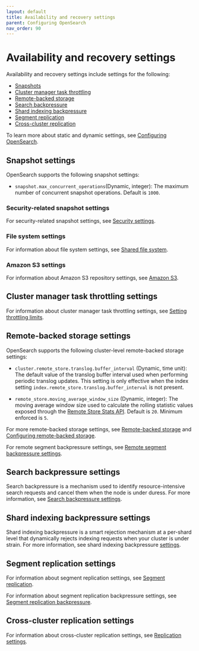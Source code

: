 ```yaml
---
layout: default
title: Availability and recovery settings
parent: Configuring OpenSearch
nav_order: 90
---
```


# Availability and recovery settings

Availability and recovery settings include settings for the following:

- [Snapshots](#snapshot-settings)
- [Cluster manager task throttling](#cluster-manager-task-throttling-settings)
- [Remote-backed storage](#remote-backed-storage-settings)
- [Search backpressure](#search-backpressure-settings)
- [Shard indexing backpressure](#shard-indexing-backpressure-settings)
- [Segment replication](#segment-replication-settings)
- [Cross-cluster replication](#cross-cluster-replication-settings)

To learn more about static and dynamic settings, see [Configuring OpenSearch]({{site.url}}{{site.baseurl}}/install-and-configure/configuring-opensearch/index/).

## Snapshot settings

OpenSearch supports the following snapshot settings:

- `snapshot.max_concurrent_operations`(Dynamic, integer): The maximum number of concurrent snapshot operations. Default is `1000`. 

### Security-related snapshot settings

For security-related snapshot settings, see [Security settings]({{site.url}}{{site.baseurl}}/install-and-configure/configuring-opensearch/security-settings/).

### File system settings

For information about file system settings, see [Shared file system]({{site.url}}{{site.baseurl}}/tuning-your-cluster/availability-and-recovery/snapshots/snapshot-restore/#shared-file-system).

### Amazon S3 settings

For information about Amazon S3 repository settings, see [Amazon S3]({{site.url}}{{site.baseurl}}/tuning-your-cluster/availability-and-recovery/snapshots/snapshot-restore/#amazon-s3).

## Cluster manager task throttling settings

For information about cluster manager task throttling settings, see [Setting throttling limits]({{site.url}}{{site.baseurl}}/tuning-your-cluster/cluster-manager-task-throttling/#setting-throttling-limits).

## Remote-backed storage settings

OpenSearch supports the following cluster-level remote-backed storage settings:

- `cluster.remote_store.translog.buffer_interval` (Dynamic, time unit): The default value of the translog buffer interval used when performing periodic translog updates. This setting is only effective when the index setting `index.remote_store.translog.buffer_interval` is not present. 

- `remote_store.moving_average_window_size` (Dynamic, integer): The moving average window size used to calculate the rolling statistic values exposed through the [Remote Store Stats API]({{site.url}}{{site.baseurl}}/tuning-your-cluster/availability-and-recovery/remote-store/remote-store-stats-api/). Default is `20`. Minimum enforced is `5`. 

For more remote-backed storage settings, see [Remote-backed storage]({{site.url}}{{site.baseurl}}/tuning-your-cluster/availability-and-recovery/remote-store/index/) and [Configuring remote-backed storage]({{site.url}}{{site.baseurl}}/tuning-your-cluster/availability-and-recovery/remote-store/index/#configuring-remote-backed-storage).

For remote segment backpressure settings, see [Remote segment backpressure settings]({{site.url}}{{site.baseurl}}/tuning-your-cluster/availability-and-recovery/remote-store/remote-segment-backpressure/#remote-segment-backpressure-settings).

## Search backpressure settings

Search backpressure is a mechanism used to identify resource-intensive search requests and cancel them when the node is under duress. For more information, see [Search backpressure settings]({{site.url}}{{site.baseurl}}/tuning-your-cluster/availability-and-recovery/search-backpressure/#search-backpressure-settings).

## Shard indexing backpressure settings

Shard indexing backpressure is a smart rejection mechanism at a per-shard level that dynamically rejects indexing requests when your cluster is under strain. For more information, see shard indexing backpressure [settings]({{site.url}}{{site.baseurl}}/tuning-your-cluster/availability-and-recovery/shard-indexing-settings/).

## Segment replication settings

For information about segment replication settings, see [Segment replication]({{site.url}}{{site.baseurl}}/tuning-your-cluster/availability-and-recovery/segment-replication/index/).

For information about segment replication backpressure settings, see [Segment replication backpressure]({{site.url}}{{site.baseurl}}/tuning-your-cluster/availability-and-recovery/segment-replication/backpressure/).

## Cross-cluster replication settings

For information about cross-cluster replication settings, see [Replication settings]({{site.url}}{{site.baseurl}}/tuning-your-cluster/replication-plugin/settings/).
